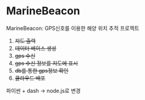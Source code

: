 # MarineBeacon
MarineBeacon: GPS신호를 이용한 해양 위치 추적 프로젝트

1. ~~지도 출력~~
2. ~~데이터 베이스 생성~~
3. ~~gps 수신~~
4. ~~gps 수신 정보를 지도에 표시~~
5. ~~db를 통한 gps정보 확인~~
6. ~~클라우드 배포~~


파이썬 + dash -> node.js로 변경 

 